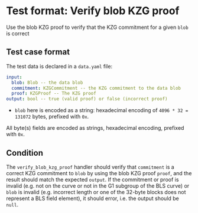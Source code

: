 # Test format: Verify blob KZG proof

Use the blob KZG proof to verify that the KZG commitment for a given `blob` is correct

## Test case format

The test data is declared in a `data.yaml` file:

```yaml
input:
  blob: Blob -- the data blob
  commitment: KZGCommitment -- the KZG commitment to the data blob
  proof: KZGProof -- The KZG proof
output: bool -- true (valid proof) or false (incorrect proof)
```

- `blob` here is encoded as a string: hexadecimal encoding of `4096 * 32 = 131072` bytes, prefixed with `0x`.

All byte(s) fields are encoded as strings, hexadecimal encoding, prefixed with `0x`.

## Condition

The `verify_blob_kzg_proof` handler should verify that `commitment` is a correct KZG commitment to `blob` by using the blob KZG proof `proof`, and the result should match the expected `output`. If the commitment or proof is invalid (e.g. not on the curve or not in the G1 subgroup of the BLS curve) or `blob` is invalid (e.g. incorrect length or one of the 32-byte blocks does not represent a BLS field element), it should error, i.e. the output should be `null`.
